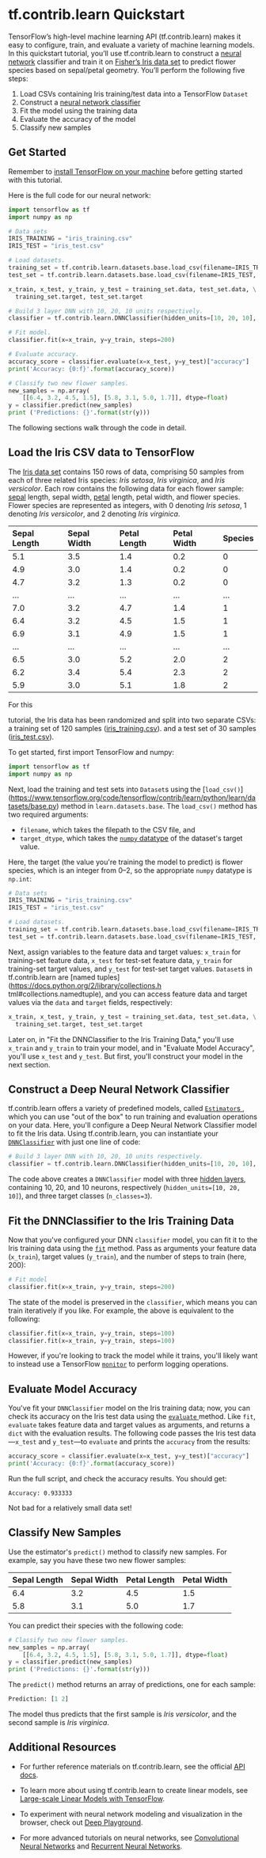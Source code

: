 # tf.contrib.learn Quickstart

TensorFlow’s high-level machine learning API (tf.contrib.learn) makes it easy
to configure, train, and evaluate a variety of machine learning models. In
this quickstart tutorial, you’ll use tf.contrib.learn to construct a [neural
network](https://en.wikipedia.org/wiki/Artificial_neural_network) classifier
and train it on [Fisher’s Iris data
set](https://en.wikipedia.org/wiki/Iris_flower_data_set) to predict flower
species based on sepal/petal geometry. You’ll perform the following five
steps:

1. Load CSVs containing Iris training/test data into a TensorFlow `Dataset`
2. Construct a [neural network classifier](
../../api_docs/python/contrib.learn.html#DNNClassifier)
3. Fit the model using the training data
4. Evaluate the accuracy of the model
5. Classify new samples

## Get Started

Remember to [install TensorFlow on your
machine](../../get_started/os_setup.html#download-and-setup) before getting
started with this tutorial.

Here is the full code for our neural network:

```python
import tensorflow as tf
import numpy as np

# Data sets
IRIS_TRAINING = "iris_training.csv"
IRIS_TEST = "iris_test.csv"

# Load datasets.
training_set = tf.contrib.learn.datasets.base.load_csv(filename=IRIS_TRAINING, target_dtype=np.int)
test_set = tf.contrib.learn.datasets.base.load_csv(filename=IRIS_TEST, target_dtype=np.int)

x_train, x_test, y_train, y_test = training_set.data, test_set.data, \
  training_set.target, test_set.target

# Build 3 layer DNN with 10, 20, 10 units respectively.
classifier = tf.contrib.learn.DNNClassifier(hidden_units=[10, 20, 10], n_classes=3)

# Fit model.
classifier.fit(x=x_train, y=y_train, steps=200)

# Evaluate accuracy.
accuracy_score = classifier.evaluate(x=x_test, y=y_test)["accuracy"]
print('Accuracy: {0:f}'.format(accuracy_score))

# Classify two new flower samples.
new_samples = np.array(
    [[6.4, 3.2, 4.5, 1.5], [5.8, 3.1, 5.0, 1.7]], dtype=float)
y = classifier.predict(new_samples)
print ('Predictions: {}'.format(str(y)))
```

The following sections walk through the code in detail.

## Load the Iris CSV data to TensorFlow

The [Iris data set](https://en.wikipedia.org/wiki/Iris_flower_data_set) 
contains 150 rows of data, comprising 50 samples from each of three related 
Iris species: *Iris setosa*, *Iris virginica*, and *Iris versicolor*. Each row 
contains the following data for each flower sample: [sepal](https://en.wikipedia.org/wiki/Sepal) 
length, sepal width, [petal](https://en.wikipedia.org/wiki/Petal) length, petal width,
and flower species. Flower species are represented as integers, with 0 denoting *Iris
setosa*, 1 denoting *Iris versicolor*, and 2 denoting *Iris virginica*.

Sepal Length | Sepal Width | Petal Length | Petal Width | Species
:----------- | :---------- | :----------- | :---------- | :------
5.1          | 3.5         | 1.4          | 0.2         | 0
4.9          | 3.0         | 1.4          | 0.2         | 0
4.7          | 3.2         | 1.3          | 0.2         | 0
&hellip;     | &hellip;    | &hellip;     | &hellip;    | &hellip;
7.0          | 3.2         | 4.7          | 1.4         | 1
6.4          | 3.2         | 4.5          | 1.5         | 1
6.9          | 3.1         | 4.9          | 1.5         | 1
&hellip;     | &hellip;    | &hellip;     | &hellip;    | &hellip;
6.5          | 3.0         | 5.2          | 2.0         | 2
6.2          | 3.4         | 5.4          | 2.3         | 2
5.9          | 3.0         | 5.1          | 1.8         | 2

<!-- TODO: The rest of this section presumes that CSVs will live in same
directory as tutorial examples; if not, update links and code --> For this
tutorial, the Iris data has been randomized and split into two separate CSVs:
a training set of 120 samples
([iris_training.csv](http://download.tensorflow.org/data/iris_training.csv)).
and a test set of 30 samples
([iris_test.csv](http://download.tensorflow.org/data/iris_test.csv)).

To get started, first import TensorFlow and numpy:

```python
import tensorflow as tf
import numpy as np
```

Next, load the training and test sets into `Dataset`s using the [`load_csv()`]
(https://www.tensorflow.org/code/tensorflow/contrib/learn/python/learn/datasets/base.py)  method in `learn.datasets.base`. The
`load_csv()` method has two required arguments:

*   `filename`, which takes the filepath to the CSV file, and 
*   `target_dtype`, which takes the [`numpy` datatype](http://docs.scipy.org/doc/numpy/user/basics.types.html) of the dataset's target value.

Here, the target (the value you're training the model to predict) is flower
species, which is an integer from 0&ndash;2, so the appropriate `numpy`
datatype is `np.int`:

```python
# Data sets
IRIS_TRAINING = "iris_training.csv"
IRIS_TEST = "iris_test.csv"

# Load datasets.
training_set = tf.contrib.learn.datasets.base.load_csv(filename=IRIS_TRAINING, target_dtype=np.int)
test_set = tf.contrib.learn.datasets.base.load_csv(filename=IRIS_TEST, target_dtype=np.int)
```

Next, assign variables to the feature data and target values: `x_train` for
training-set feature data, `x_test` for test-set feature data, `y_train` for
training-set target values, and `y_test` for test-set target values. `Dataset`s
in tf.contrib.learn are [named tuples](https://docs.python.org/2/library/collections.h
tml#collections.namedtuple), and you can access feature data and target values
via the `data` and `target` fields, respectively:

```python
x_train, x_test, y_train, y_test = training_set.data, test_set.data, \
  training_set.target, test_set.target
```

Later on, in "Fit the DNNClassifier to the Iris Training Data," you'll use
`x_train` and `y_train` to  train your model, and in "Evaluate Model
Accuracy", you'll use `x_test` and `y_test`. But first, you'll construct your
model in the next section.

## Construct a Deep Neural Network Classifier

tf.contrib.learn offers a variety of predefined models, called [`Estimator`s
](../../api_docs/python/contrib.learn.html#estimators),  which you can use "out
of the box" to run training and evaluation operations on your data.  Here,
you'll configure a Deep Neural Network Classifier model to fit the Iris data.
Using tf.contrib.learn, you can instantiate your
[`DNNClassifier`](../../api_docs/python/contrib.learn.html#DNNClassifier) with
just one line of code:

```python
# Build 3 layer DNN with 10, 20, 10 units respectively. 
classifier = tf.contrib.learn.DNNClassifier(hidden_units=[10, 20, 10], n_classes=3)
```

The code above creates a `DNNClassifier` model with three [hidden layers](http://stats.stackexchange.com/questions/181/how-to-choose-the-number-of-hidden-layers-and-nodes-in-a-feedforward-neural-netw), 
containing 10, 20, and 10 neurons, respectively (`hidden_units=[10, 20, 10]`), and three target
classes (`n_classes=3`).


## Fit the DNNClassifier to the Iris Training Data

Now that you've configured your DNN `classifier` model, you can fit it to the Iris training data
using the [`fit`](../../api_docs/python/contrib.learn.html#BaseEstimator.fit) 
method. Pass as arguments your feature data (`x_train`), target values
(`y_train`), and the number of steps to train (here, 200):

```python
# Fit model
classifier.fit(x=x_train, y=y_train, steps=200)
```

<!-- Style the below (up to the next section) as an aside (note?) -->

<!-- Pretty sure the following is correct, but maybe a SWE could verify? -->
The state of the model is preserved in the `classifier`, which means you can train iteratively if
you like. For example, the above is equivalent to the following:

```python
classifier.fit(x=x_train, y=y_train, steps=100)
classifier.fit(x=x_train, y=y_train, steps=100)
```

<!-- TODO: When tutorial exists for monitoring, link to it here -->
However, if you're looking to track the model while it trains, you'll likely
want to instead use a TensorFlow [`monitor`](https://www.tensorflow.org/code/tensorflow/contrib/learn/python/learn/monitors.py)
to perform logging operations.

## Evaluate Model Accuracy

You've fit your `DNNClassifier` model on the Iris training data; now, you can
check its accuracy on the Iris test data using the [`evaluate`
](../../api_docs/python/contrib.learn.html#BaseEstimator.evaluate) method.
Like `fit`, `evaluate` takes feature data and target values as
arguments, and returns a `dict` with the evaluation results. The following
code passes the Iris test data&mdash;`x_test` and `y_test`&mdash;to `evaluate`
and prints the `accuracy` from the results:

```python
accuracy_score = classifier.evaluate(x=x_test, y=y_test)["accuracy"]
print('Accuracy: {0:f}'.format(accuracy_score))
```

Run the full script, and check the accuracy results. You should get:

```
Accuracy: 0.933333
```

Not bad for a relatively small data set!

## Classify New Samples

Use the estimator's `predict()` method to classify new samples. For example,
say you have these two new flower samples:

Sepal Length | Sepal Width | Petal Length | Petal Width
:----------- | :---------- | :----------- | :----------
6.4          | 3.2         | 4.5          | 1.5
5.8          | 3.1         | 5.0          | 1.7        

You can predict their species with the following code:

```python
# Classify two new flower samples.
new_samples = np.array(
    [[6.4, 3.2, 4.5, 1.5], [5.8, 3.1, 5.0, 1.7]], dtype=float)
y = classifier.predict(new_samples)
print ('Predictions: {}'.format(str(y)))
```

The `predict()` method returns an array of predictions, one for each sample:

```python
Prediction: [1 2]
```

The model thus predicts that the first sample is *Iris versicolor*, and the
second sample is *Iris virginica*.

## Additional Resources

* For further reference materials on tf.contrib.learn, see the official
[API docs](../../api_docs/python/contrib.learn.md).

<!-- David, will the below be live when this tutorial is released? -->
* To learn more about using tf.contrib.learn to create linear models, see 
[Large-scale Linear Models with TensorFlow](../linear/).

* To experiment with neural network modeling and visualization in the browser,
check out [Deep Playground](http://playground.tensorflow.org/).

* For more advanced tutorials on neural networks, see [Convolutional Neural
Networks](../deep_cnn/) and [Recurrent Neural Networks](../recurrent/).

